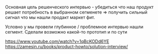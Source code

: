 Основная цель решенческого интервью - убедиться что наш продукт решает потребность в выбранном сегменете => получить сильный сигнал что мы нашли продакт маркет фит. 

Условно у мы провели глубинное / проблемное интервью нашли сегмент. Сделали возможно какой-то прототип и по сути 

https://www.youtube.com/watch?v=1qBcKODd6YE
https://zamesin.ru/books/product-howto/solution-interview/